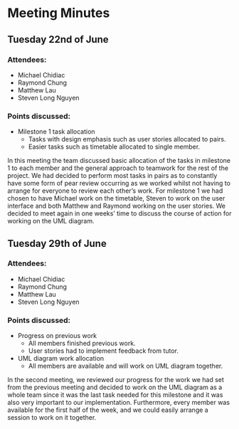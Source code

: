 # Meeting Minutes

## Tuesday 22nd of June
### Attendees: 
-	Michael Chidiac
-	Raymond Chung
-	Matthew Lau
-	Steven Long Nguyen
### Points discussed: 
-	Milestone 1 task allocation
    -	Tasks with design emphasis such as user stories allocated to pairs.
    -	Easier tasks such as timetable allocated to single member.

In this meeting the team discussed basic allocation of the tasks in milestone 1 to each member and the general approach to teamwork for the rest of the project. We had decided to perform most tasks in pairs as to constantly have some form of pear review occurring as we worked whilst not having to arrange for everyone to review each other’s work. For milestone 1 we had chosen to have Michael work on the timetable, Steven to work on the user interface and both Matthew and Raymond working on the user stories. We decided to meet again in one weeks’ time to discuss the course of action for working on the UML diagram.

## Tuesday 29th of June
### Attendees: 
-	Michael Chidiac
-	Raymond Chung
-	Matthew Lau
-	Steven Long Nguyen
### Points discussed: 
-	Progress on previous work
    -	All members finished previous work.
    -	User stories had to implement feedback from tutor.
-	UML diagram work allocation
    -	All members are available and will work on UML diagram together.

In the second meeting, we reviewed our progress for the work we had set from the previous meeting and decided to work on the UML diagram as a whole team since it was the last task needed for this milestone and it was also very important to our implementation. Furthermore, every member was available for the first half of the week, and we could easily arrange a session to work on it together.
